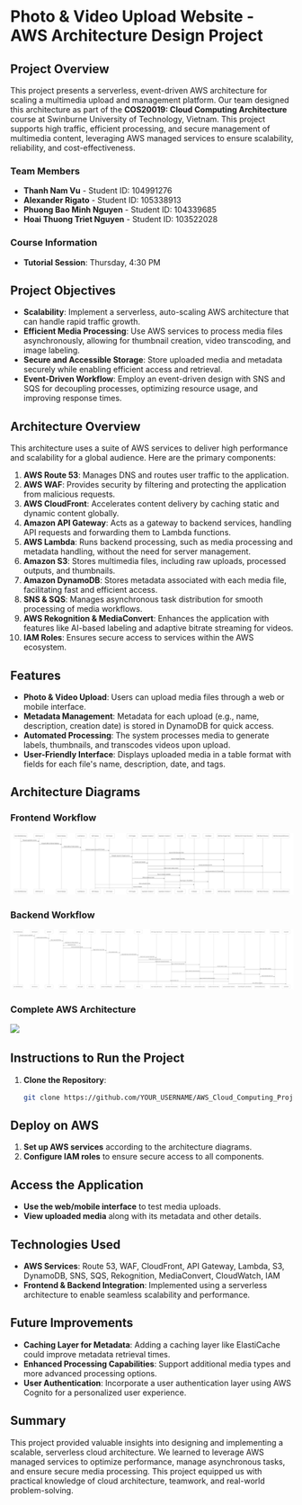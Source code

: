 # Photo & Video Upload Website - AWS Architecture Design Project

## Project Overview
This project presents a serverless, event-driven AWS architecture for scaling a multimedia upload and management platform. Our team designed this architecture as part of the **COS20019: Cloud Computing Architecture** course at Swinburne University of Technology, Vietnam. This project supports high traffic, efficient processing, and secure management of multimedia content, leveraging AWS managed services to ensure scalability, reliability, and cost-effectiveness.

### Team Members
- **Thanh Nam Vu** - Student ID: 104991276
- **Alexander Rigato** - Student ID: 105338913
- **Phuong Bao Minh Nguyen** - Student ID: 104339685
- **Hoai Thuong Triet Nguyen** - Student ID: 103522028

### Course Information
- **Tutorial Session**: Thursday, 4:30 PM

## Project Objectives
- **Scalability**: Implement a serverless, auto-scaling AWS architecture that can handle rapid traffic growth.
- **Efficient Media Processing**: Use AWS services to process media files asynchronously, allowing for thumbnail creation, video transcoding, and image labeling.
- **Secure and Accessible Storage**: Store uploaded media and metadata securely while enabling efficient access and retrieval.
- **Event-Driven Workflow**: Employ an event-driven design with SNS and SQS for decoupling processes, optimizing resource usage, and improving response times.

## Architecture Overview
This architecture uses a suite of AWS services to deliver high performance and scalability for a global audience. Here are the primary components:

1. **AWS Route 53**: Manages DNS and routes user traffic to the application.
2. **AWS WAF**: Provides security by filtering and protecting the application from malicious requests.
3. **AWS CloudFront**: Accelerates content delivery by caching static and dynamic content globally.
4. **Amazon API Gateway**: Acts as a gateway to backend services, handling API requests and forwarding them to Lambda functions.
5. **AWS Lambda**: Runs backend processing, such as media processing and metadata handling, without the need for server management.
6. **Amazon S3**: Stores multimedia files, including raw uploads, processed outputs, and thumbnails.
7. **Amazon DynamoDB**: Stores metadata associated with each media file, facilitating fast and efficient access.
8. **SNS & SQS**: Manages asynchronous task distribution for smooth processing of media workflows.
9. **AWS Rekognition & MediaConvert**: Enhances the application with features like AI-based labeling and adaptive bitrate streaming for videos.
10. **IAM Roles**: Ensures secure access to services within the AWS ecosystem.

## Features
- **Photo & Video Upload**: Users can upload media files through a web or mobile interface.
- **Metadata Management**: Metadata for each upload (e.g., name, description, creation date) is stored in DynamoDB for quick access.
- **Automated Processing**: The system processes media to generate labels, thumbnails, and transcodes videos upon upload.
- **User-Friendly Interface**: Displays uploaded media in a table format with fields for each file's name, description, date, and tags.

## Architecture Diagrams
### Frontend Workflow
![Frontend Diagram](Front%20end%20diagram.png)

### Backend Workflow
![Backend Diagram](Back%20end%20diagram.png)

### Complete AWS Architecture
<img src="https://github.com/NathanVuSwinburne/AWS_Cloud_Computing_Project/blob/main/AWS%20Archirtecture%20diagram.png" />

## Instructions to Run the Project
1. **Clone the Repository**:
   ```bash
   git clone https://github.com/YOUR_USERNAME/AWS_Cloud_Computing_Project.git
## Deploy on AWS
1. **Set up AWS services** according to the architecture diagrams.
2. **Configure IAM roles** to ensure secure access to all components.

## Access the Application
- **Use the web/mobile interface** to test media uploads.
- **View uploaded media** along with its metadata and other details.

## Technologies Used
- **AWS Services**: Route 53, WAF, CloudFront, API Gateway, Lambda, S3, DynamoDB, SNS, SQS, Rekognition, MediaConvert, CloudWatch, IAM
- **Frontend & Backend Integration**: Implemented using a serverless architecture to enable seamless scalability and performance.

## Future Improvements
- **Caching Layer for Metadata**: Adding a caching layer like ElastiCache could improve metadata retrieval times.
- **Enhanced Processing Capabilities**: Support additional media types and more advanced processing options.
- **User Authentication**: Incorporate a user authentication layer using AWS Cognito for a personalized user experience.

## Summary
This project provided valuable insights into designing and implementing a scalable, serverless cloud architecture. We learned to leverage AWS managed services to optimize performance, manage asynchronous tasks, and ensure secure media processing. This project equipped us with practical knowledge of cloud architecture, teamwork, and real-world problem-solving.
